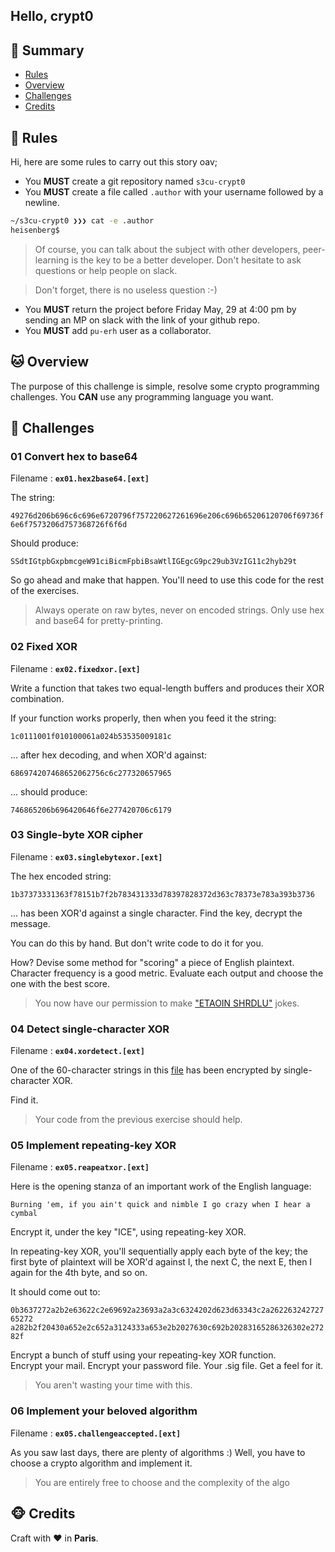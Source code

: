 ## Hello, crypt0

## <a name='TOC'>🐼 Summary</a>

* [Rules](#rules)
* [Overview](#overview)
* [Challenges](#challenges)
* [Credits](#credits)

## <a name='overview'>🦊 Rules</a>

Hi, here are some rules to carry out this story oav;

* You **MUST** create a git repository named `s3cu-crypt0`
* You **MUST** create a file called `.author` with your username followed by a newline.

```sh
~/s3cu-crypt0 ❯❯❯ cat -e .author
heisenberg$
```

> Of course, you can talk about the subject with other developers, peer-learning is
> the key to be a better developer. Don't hesitate to ask questions or help people on slack.

> Don't forget, there is no useless question :-)

* You **MUST** return the project before Friday May, 29 at 4:00 pm by sending an MP on slack with the link of your github repo.
* You **MUST** add `pu-erh` user as a collaborator.

## <a name='overview'>🐱 Overview</a>

The purpose of this challenge is simple, resolve some crypto programming challenges.
You **CAN** use any programming language you want.

## <a name='challenges'>🐨 Challenges</a>

### 01 Convert hex to base64

Filename : **`ex01.hex2base64.[ext]`**

The string:

`49276d206b696c6c696e6720796f757220627261696e206c696b65206120706f69736f6e6f7573206d757368726f6f6d`

Should produce:

`SSdtIGtpbGxpbmcgeW91ciBicmFpbiBsaWtlIGEgcG9pc29ub3VzIG11c2hyb29t`

So go ahead and make that happen. You'll need to use this code for the rest of the exercises.

> Always operate on raw bytes, never on encoded strings. Only use hex and base64 for pretty-printing.

### 02 Fixed XOR

Filename : **`ex02.fixedxor.[ext]`**

Write a function that takes two equal-length buffers and produces their XOR combination.

If your function works properly, then when you feed it the string:

`1c0111001f010100061a024b53535009181c`

... after hex decoding, and when XOR'd against:

`686974207468652062756c6c277320657965`

... should produce:

`746865206b696420646f6e277420706c6179`

### 03 Single-byte XOR cipher

Filename : **`ex03.singlebytexor.[ext]`**

The hex encoded string:

`1b37373331363f78151b7f2b783431333d78397828372d363c78373e783a393b3736`

... has been XOR'd against a single character. Find the key, decrypt the message.

You can do this by hand. But don't write code to do it for you.

How? Devise some method for "scoring" a piece of English plaintext. Character frequency is a good metric. Evaluate each output and choose the one with the best score.

> You now have our permission to make ["ETAOIN SHRDLU"](https://en.wikipedia.org/wiki/Etaoin_shrdlu) jokes.

### 04 Detect single-character XOR

Filename : **`ex04.xordetect.[ext]`**

One of the 60-character strings in this [file](./h014.txt) has been encrypted by single-character XOR.

Find it.

> Your code from the previous exercise should help.

### 05 Implement repeating-key XOR

Filename : **`ex05.reapeatxor.[ext]`**

Here is the opening stanza of an important work of the English language:

`Burning 'em, if you ain't quick and nimble
I go crazy when I hear a cymbal`

Encrypt it, under the key "ICE", using repeating-key XOR.

In repeating-key XOR, you'll sequentially apply each byte of the key; the first byte of plaintext will be XOR'd against I, the next C, the next E, then I again for the 4th byte, and so on.

It should come out to:

`0b3637272a2b2e63622c2e69692a23693a2a3c6324202d623d63343c2a26226324272765272
a282b2f20430a652e2c652a3124333a653e2b2027630c692b20283165286326302e27282f`

Encrypt a bunch of stuff using your repeating-key XOR function.<br />
Encrypt your mail. Encrypt your password file. Your .sig file. Get a feel for it. 

>You aren't wasting your time with this.

### 06 Implement your beloved algorithm

Filename : **`ex05.challengeaccepted.[ext]`**

As you saw last days, there are plenty of algorithms :)
Well, you have to choose a crypto algorithm and implement it.

> You are entirely free to choose and the complexity of the algo

## <a name='credits'>🐵 Credits</a>

Craft with :heart: in **Paris**.
